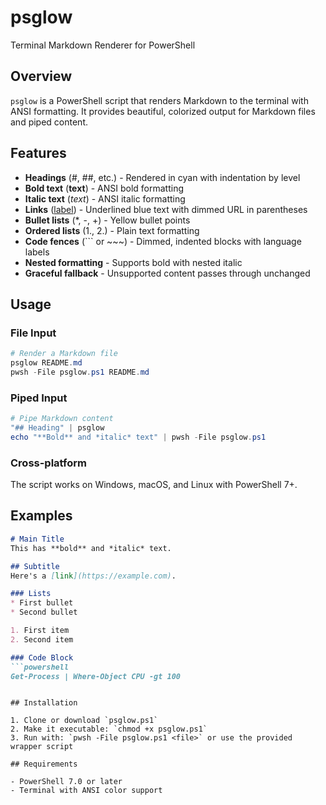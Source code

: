 # psglow

Terminal Markdown Renderer for PowerShell

## Overview

`psglow` is a PowerShell script that renders Markdown to the terminal with ANSI formatting. It provides beautiful, colorized output for Markdown files and piped content.

## Features

- **Headings** (#, ##, etc.) - Rendered in cyan with indentation by level
- **Bold text** (**text**) - ANSI bold formatting
- **Italic text** (*text*) - ANSI italic formatting  
- **Links** ([label](url)) - Underlined blue text with dimmed URL in parentheses
- **Bullet lists** (*, -, +) - Yellow bullet points
- **Ordered lists** (1., 2.) - Plain text formatting
- **Code fences** (``` or ~~~) - Dimmed, indented blocks with language labels
- **Nested formatting** - Supports bold with nested italic
- **Graceful fallback** - Unsupported content passes through unchanged

## Usage

### File Input
```powershell
# Render a Markdown file
psglow README.md
pwsh -File psglow.ps1 README.md
```

### Piped Input
```powershell
# Pipe Markdown content
"## Heading" | psglow
echo "**Bold** and *italic* text" | pwsh -File psglow.ps1
```

### Cross-platform
The script works on Windows, macOS, and Linux with PowerShell 7+.

## Examples

```markdown
# Main Title
This has **bold** and *italic* text.

## Subtitle
Here's a [link](https://example.com).

### Lists
* First bullet
* Second bullet

1. First item
2. Second item

### Code Block
```powershell
Get-Process | Where-Object CPU -gt 100
```
```

## Installation

1. Clone or download `psglow.ps1`
2. Make it executable: `chmod +x psglow.ps1`
3. Run with: `pwsh -File psglow.ps1 <file>` or use the provided wrapper script

## Requirements

- PowerShell 7.0 or later
- Terminal with ANSI color support
